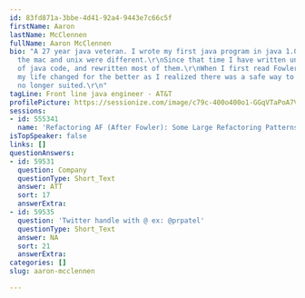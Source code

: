```yaml
---
id: 83fd871a-3bbe-4d41-92a4-9443e7c66c5f
firstName: Aaron
lastName: McClennen
fullName: Aaron McClennen
bio: "A 27 year java veteran. I wrote my first java program in java 1.0 when AWT on
  the mac and unix were different.\r\nSince that time I have written uncounted lines
  of java code, and rewritten most of them.\r\nWhen I first read Fowlers Refactoring
  my life changed for the better as I realized there was a safe way to fix code that
  no longer suited.\r\n"
tagLine: Front line java engineer - AT&T
profilePicture: https://sessionize.com/image/c79c-400o400o1-GGqVTaPoA7VxKDtAgUGNsh.jpg
sessions:
- id: 555341
  name: 'Refactoring AF (After Fowler): Some Large Refactoring Patterns'
isTopSpeaker: false
links: []
questionAnswers:
- id: 59531
  question: Company
  questionType: Short_Text
  answer: ATT
  sort: 17
  answerExtra: 
- id: 59535
  question: 'Twitter handle with @ ex: @prpatel'
  questionType: Short_Text
  answer: NA
  sort: 21
  answerExtra: 
categories: []
slug: aaron-mcclennen

---
```

